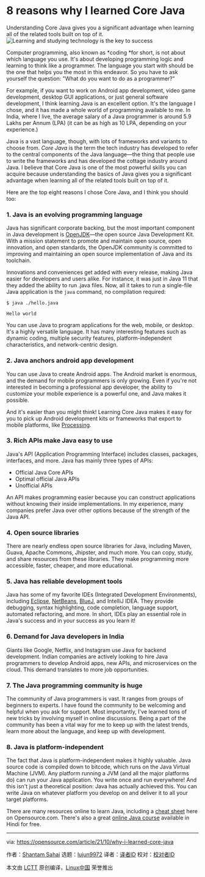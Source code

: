 [#]: subject: "8 reasons why I learned Core Java"
[#]: via: "https://opensource.com/article/21/10/why-i-learned-core-java"
[#]: author: "Shantam Sahai https://opensource.com/users/shantam-sahai"
[#]: collector: "lujun9972"
[#]: translator: " "
[#]: reviewer: " "
[#]: publisher: " "
[#]: url: " "

8 reasons why I learned Core Java
======
Understanding Core Java gives you a significant advantage when learning
all of the related tools built on top of it.
![Learning and studying technology is the key to success][1]

Computer programming, also known as *coding *for short, is not about which language you use. It's about developing programming logic and learning to think like a programmer. The language you start with should be the one that helps you the most in this endeavor. So you have to ask yourself the question: "What do you want to do as a programmer?"

For example, if you want to work on Android app development, video game development, desktop GUI applications, or just general software development, I think learning Java is an excellent option. It's the language I chose, and it has made a whole world of programming available to me. In India, where I live, the average salary of a Java programmer is around 5.9 Lakhs per Annum (LPA) (it can be as high as 10 LPA, depending on your experience.)

Java is a vast language, though, with lots of frameworks and variants to choose from. _Core Java_ is the term the tech industry has developed to refer to the central components of the Java language—the thing that people use to write the frameworks and has developed the cottage industry around Java. I believe that Core Java is one of the most powerful skills you can acquire because understanding the basics of Java gives you a significant advantage when learning all of the related tools built on top of it.

Here are the top eight reasons I chose Core Java, and I think you should too:

### 1\. Java is an evolving programming language

Java has significant corporate backing, but the most important component in Java development is [OpenJDK][2]—the open source Java Development Kit. With a mission statement to promote and maintain open source, open innovation, and open standards, the OpenJDK community is committed to improving and maintaining an open source implementation of Java and its toolchain.

Innovations and conveniences get added with every release, making Java easier for developers and users alike. For instance, it was just in Java 11 that they added the ability to run .java files. Now, all it takes to run a single-file Java application is the `java` command, no compilation required:


```
$ java ./hello.java

Hello world
```

You can use Java to program applications for the web, mobile, or desktop. It's a highly versatile language. It has many interesting features such as dynamic coding, multiple security features, platform-independent characteristics, and network-centric design.

### 2\. Java anchors android app development

You can use Java to create Android apps. The Android market is enormous, and the demand for mobile programmers is only growing. Even if you're not interested in becoming a professional app developer, the ability to customize your mobile experience is a powerful one, and Java makes it possible.

And it's easier than you might think! Learning Core Java makes it easy for you to pick up Android development kits or frameworks that export to mobile platforms, like [Processing][3].

### 3\. Rich APIs make Java easy to use

Java's API (Application Programming Interface) includes classes, packages, interfaces, and more. Java has mainly three types of APIs: 

  * Official Java Core APIs
  * Optimal official Java APIs
  * Unofficial APIs



An API makes programming easier because you can construct applications without knowing their inside implementations. In my experience, many companies prefer Java over other options because of the strength of the Java API.

### 4\. Open source libraries

There are nearly endless open source libraries for Java, including Maven, Guava, Apache Commons, Jhipster, and much more. You can copy, study, and share resources from these libraries. They make programming more accessible, faster, cheaper, and more educational.

### 5\. Java has reliable development tools

Java has some of my favorite IDEs (Integrated Development Environments), including [Eclipse][4], [NetBeans][5], [BlueJ][6], and IntelliJ IDEA. They provide debugging, syntax highlighting, code completion, language support, automated refactoring, and more. In short, IDEs play an essential role in Java's success and in your success as you learn it!

### 6\. Demand for Java developers in India

Giants like Google, Netflix, and Instagram use Java for backend development. Indian companies are actively looking to hire Java programmers to develop Android apps, new APIs, and microservices on the cloud. This demand translates to more job opportunities.

### 7\. The Java programming community is huge

The community of Java programmers is vast. It ranges from groups of beginners to experts. I have found the community to be welcoming and helpful when you ask for support. Most importantly, I've learned tons of new tricks by involving myself in online discussions. Being a part of the community has been a vital way for me to keep up with the latest trends, learn more about the language, and keep up with development.

### 8\. Java is platform-independent

The fact that Java is platform-independent makes it highly valuable. Java source code is compiled down to bitcode, which runs on the Java Virtual Machine (JVM). Any platform running a JVM (and all the major platforms do) can run your Java application. You write once and run everywhere! And this isn't just a theoretical position: Java has actually achieved this. You can write Java on whatever platform you develop on and deliver it to all your target platforms.

There are many resources online to learn Java, including a [cheat sheet][7] here on Opensource.com. There's also a great [online Java course][8] available in Hindi for free.

--------------------------------------------------------------------------------

via: https://opensource.com/article/21/10/why-i-learned-core-java

作者：[Shantam Sahai][a]
选题：[lujun9972][b]
译者：[译者ID](https://github.com/译者ID)
校对：[校对者ID](https://github.com/校对者ID)

本文由 [LCTT](https://github.com/LCTT/TranslateProject) 原创编译，[Linux中国](https://linux.cn/) 荣誉推出

[a]: https://opensource.com/users/shantam-sahai
[b]: https://github.com/lujun9972
[1]: https://opensource.com/sites/default/files/styles/image-full-size/public/lead-images/studying-books-java-couch-education.png?itok=C9gasCXr (Learning and studying technology is the key to success)
[2]: https://developer.ibm.com/components/open-jdk/
[3]: http://processing.org/
[4]: https://opensource.com/article/20/12/eclipse
[5]: https://opensource.com/article/20/12/netbeans
[6]: https://opensource.com/article/20/7/ide-java#bluej
[7]: https://opensource.com/downloads/java-cheat-sheet
[8]: https://www.learnvern.com/course/core-java-programming-tutorial
